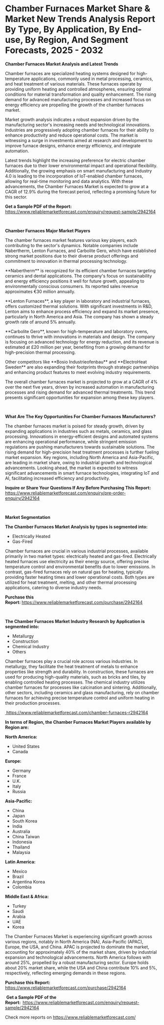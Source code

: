 <p><h1>Chamber Furnaces Market Share & Market New Trends Analysis Report By Type, By Application, By End-use, By Region, And Segment Forecasts, 2025 - 2032</h1></p><p><strong>Chamber Furnaces Market Analysis and Latest Trends</strong></p>
<p><p>Chamber furnaces are specialized heating systems designed for high-temperature applications, commonly used in metal processing, ceramics, and heat treatment of various materials. These furnaces operate by providing uniform heating and controlled atmospheres, ensuring optimal conditions for material transformation and quality enhancement. The rising demand for advanced manufacturing processes and increased focus on energy efficiency are propelling the growth of the chamber furnaces market.</p><p>Market growth analysis indicates a robust expansion driven by the manufacturing sector's increasing needs and technological innovations. Industries are progressively adopting chamber furnaces for their ability to enhance productivity and reduce operational costs. The market is witnessing a surge in investments aimed at research and development to improve furnace designs, enhance energy efficiency, and integrate automation.</p><p>Latest trends highlight the increasing preference for electric chamber furnaces due to their lower environmental impact and operational flexibility. Additionally, the growing emphasis on smart manufacturing and Industry 4.0 is leading to the incorporation of IoT-enabled chamber furnaces, allowing for real-time monitoring and data analytics. With these advancements, the Chamber Furnaces Market is expected to grow at a CAGR of 12.9% during the forecast period, reflecting a promising future for this sector.</p></p>
<p><strong>Get a Sample PDF of the Report:&nbsp;</strong> <a href="https://www.reliablemarketforecast.com/enquiry/request-sample/2942164?utm_campaign=3324&utm_medium=2&utm_source=Github&utm_content=ia&utm_term=15032025&utm_id=chamber-furnaces">https://www.reliablemarketforecast.com/enquiry/request-sample/2942164</a></p>
<p>&nbsp;</p>
<p><strong>Chamber Furnaces Major Market Players</strong></p>
<p><p>The chamber furnaces market features various key players, each contributing to the sector's dynamics. Notable companies include Nabertherm, Lenton Furnaces, and Carbolite Gero, which have established strong market positions due to their diverse product offerings and commitment to innovation in thermal processing technology.</p><p>**Nabertherm** is recognized for its efficient chamber furnaces targeting ceramics and dental applications. The company's focus on sustainability and energy efficiency positions it well for future growth, appealing to environmentally conscious consumers. Its reported sales revenue approximates €30 million annually.</p><p>**Lenton Furnaces**, a key player in laboratory and industrial furnaces, offers customized thermal solutions. With significant investments in R&D, Lenton aims to enhance process efficiency and expand its market presence, particularly in North America and Asia. The company has shown a steady growth rate of around 5% annually.</p><p>**Carbolite Gero**, known for high-temperature and laboratory ovens, continues to thrive with innovations in materials and design. The company is focusing on advanced technology for energy reduction, and its revenue is estimated at £20 million per year, benefiting from a growing demand for high-precision thermal processing.</p><p>Other competitors like **Bosio Industrieofenbau** and **ElectroHeat Sweden** are also expanding their footprints through strategic partnerships and enhancing product features to meet evolving industry requirements.</p><p>The overall chamber furnaces market is projected to grow at a CAGR of 4% over the next five years, driven by increased automation in manufacturing processes and rising demand for advanced thermal treatments. This trend presents significant opportunities for expansion among these key players.</p></p>
<p>&nbsp;</p>
<p><strong>What Are The Key Opportunities For Chamber Furnaces Manufacturers?</strong></p>
<p><p>The chamber furnaces market is poised for steady growth, driven by expanding applications in industries such as metals, ceramics, and glass processing. Innovations in energy-efficient designs and automated systems are enhancing operational performance, while stringent emission regulations are pushing manufacturers towards sustainable solutions. The rising demand for high-precision heat treatment processes is further fueling market expansion. Key regions, including North America and Asia-Pacific, are leading in market share, owing to industrial growth and technological advancements. Looking ahead, the market is expected to witness significant advancements in smart furnace technologies, integrating IoT and AI, facilitating increased efficiency and productivity.</p></p>
<p><strong>Inquire or Share Your Questions If Any Before Purchasing This Report:</strong> <a href="https://www.reliablemarketforecast.com/enquiry/pre-order-enquiry/2942164?utm_campaign=3324&utm_medium=2&utm_source=Github&utm_content=ia&utm_term=15032025&utm_id=chamber-furnaces">https://www.reliablemarketforecast.com/enquiry/pre-order-enquiry/2942164</a></p>
<p>&nbsp;</p>
<p><strong>Market Segmentation</strong></p>
<p><strong>The Chamber Furnaces Market Analysis by types is segmented into:</strong></p>
<p><ul><li>Electrically Heated</li><li>Gas-Fired</li></ul></p>
<p><p>Chamber furnaces are crucial in various industrial processes, available primarily in two market types: electrically heated and gas-fired. Electrically heated furnaces use electricity as their energy source, offering precise temperature control and environmental benefits due to lower emissions. In contrast, gas-fired furnaces rely on natural gas for heating, typically providing faster heating times and lower operational costs. Both types are utilized for heat treatment, melting, and other thermal processing applications, catering to diverse industry needs.</p></p>
<p><strong>Purchase this Report:&nbsp;</strong><a href="https://www.reliablemarketforecast.com/purchase/2942164?utm_campaign=3324&utm_medium=2&utm_source=Github&utm_content=ia&utm_term=15032025&utm_id=chamber-furnaces">https://www.reliablemarketforecast.com/purchase/2942164</a></p>
<p>&nbsp;</p>
<p><strong>The Chamber Furnaces Market Industry Research by Application is segmented into:</strong></p>
<p><ul><li>Metallurgy</li><li>Construction</li><li>Chemical Industry</li><li>Others</li></ul></p>
<p><p>Chamber furnaces play a crucial role across various industries. In metallurgy, they facilitate the heat treatment of metals to enhance properties like strength and durability. In construction, these furnaces are used for producing high-quality materials, such as bricks and tiles, by enabling controlled heating processes. The chemical industry utilizes chamber furnaces for processes like calcination and sintering. Additionally, other sectors, including ceramics and glass manufacturing, rely on chamber furnaces for achieving precise temperature control and uniform heating in their production processes.</p></p>
<p><a href="https://www.reliablemarketforecast.com/chamber-furnaces-r2942164?utm_campaign=3324&utm_medium=2&utm_source=Github&utm_content=ia&utm_term=15032025&utm_id=chamber-furnaces">&nbsp;https://www.reliablemarketforecast.com/chamber-furnaces-r2942164</a></p>
<p><strong>In terms of Region, the Chamber Furnaces Market Players available by Region are:</strong></p>
<p>
    <p> <strong> North America: </strong>
        <ul>
            <li>United States</li>
            <li>Canada</li>
        </ul>
        </p> 
    <p> <strong> Europe: </strong>
        <ul>
            <li>Germany</li>
            <li>France</li>
            <li>U.K.</li>
            <li>Italy</li>
            <li>Russia</li>
        </ul>
        </p> 
    <p> <strong> Asia-Pacific: </strong>
        <ul>
            <li>China</li>
            <li>Japan</li>
            <li>South Korea</li>
            <li>India</li>
            <li>Australia</li>
            <li>China Taiwan</li>
            <li>Indonesia</li>
            <li>Thailand</li>
            <li>Malaysia</li>
        </ul>
        </p> 
    <p> <strong> Latin America: </strong>
        <ul>
            <li>Mexico</li>
            <li>Brazil</li>
            <li>Argentina Korea</li>
            <li>Colombia</li>
        </ul>
        </p> 
    <p> <strong> Middle East & Africa: </strong>
        <ul>
            <li>Turkey</li>
            <li>Saudi</li>
            <li>Arabia</li>
            <li>UAE</li>
            <li>Korea</li>
        </ul>
    </p>
    </p>
<p><p>The Chamber Furnaces Market is experiencing significant growth across various regions, notably in North America (NA), Asia-Pacific (APAC), Europe, the USA, and China. APAC is projected to dominate the market, accounting for approximately 40% of the market share, driven by industrial expansion and technological advancements. North America follows with around 25%, propelled by a robust manufacturing sector. Europe holds about 20% market share, while the USA and China contribute 10% and 5%, respectively, reflecting emerging demands in these regions.</p></p>
<p><strong>Purchase this Report: </strong><a href="https://www.reliablemarketforecast.com/purchase/2942164?utm_campaign=3324&utm_medium=2&utm_source=Github&utm_content=ia&utm_term=15032025&utm_id=chamber-furnaces">https://www.reliablemarketforecast.com/purchase/2942164</a></p>
<p>&nbsp;<strong>Get a Sample PDF of the Report:&nbsp;&nbsp;</strong><a href="https://www.reliablemarketforecast.com/enquiry/request-sample/2942164?utm_campaign=3324&utm_medium=2&utm_source=Github&utm_content=ia&utm_term=15032025&utm_id=chamber-furnaces">https://www.reliablemarketforecast.com/enquiry/request-sample/2942164</a></p>
<p><strong></strong></p>
<p>Check more reports on <a href="https://www.reliablemarketforecast.com/?utm_campaign=3324&utm_medium=2&utm_source=Github&utm_content=ia&utm_term=15032025&utm_id=chamber-furnaces">https://www.reliablemarketforecast.com/</a></p>